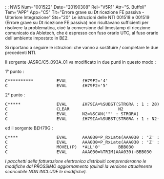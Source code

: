  :  : NWS Num="001522" Date="20190308" Rel="V5R1" Atr="S. Buffoli" Tem="APP" App="C5" Tit="Errore grave su Dt ricezione FE passiva - Ulteriore Integrazione" Sts="20"
Le istruzioni delle NTI 001518 e 001519 (Errore grave su Dt ricezione FE passiva) non risultavano sufficienti per risolvere la problematica, cioè la conversione dal timestamp di ricezione comunicato
da Abletech, che è espresso con fuso orario UTC, al fuso orario dell'ambiente impostato in B£2.

Si riportano a seguire le istruzioni che vanno a sostituire / completare le due precedenti NTI.

Il sorgente JASRC/C5_093A_01 va modificato in due punti in questo modo : 

1° punto : 
<pre>
C**********         EVAL      £H79F2='4'
C                   EVAL      £H79F2='5'
</pre>

2° punto : 
<pre>
C*****              EVAL      £H79IA=%SUBST(STRGRA : 1 : 28)
C                   CLEAR                   N2                2 0
C                   EVAL      N2=%SCAN('"' : STRGRA)
C                   EVAL      £H79IA=%SUBST(STRGRA : 1 : N2-1)
</pre>

ed il sorgente B£H79G : 
<pre>
C****               EVAL      AAA030=P_RxLate(AAA030 : 'Z' : '')
C                   EVAL      AAA030=P_RxLate(AAA030 : 'Z' : '00')
C                   MOVEL(P)  *ALL'0'       BBB030           30
C                   EVAL      AAA030=%TRIM(AAA030)+BBB030
</pre>

<i>I pacchetti della fatturazione elettronica distribuiti comprenderanno le modifiche dal PROSSIMO
aggiornamento (quindi la versione attualmente scaricabile NON INCLUDE le modifiche).</i> 
